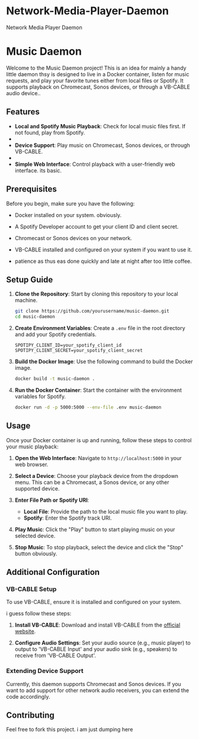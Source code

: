 # Network-Media-Player-Daemon
Network Media Player Daemon

# Music Daemon

Welcome to the Music Daemon project! This is an idea for mainly a handy little daemon thsy is designed to live in a Docker container, listen for music requests, and play your favorite tunes either from local files or Spotify. It supports playback on Chromecast, Sonos devices, or through a VB-CABLE audio device..

## Features

- **Local and Spotify Music Playback**: Check for local music files first. If not found, play from Spotify.
- 
- **Device Support**: Play music on Chromecast, Sonos devices, or through VB-CABLE.
- 
- **Simple Web Interface**: Control playback with a user-friendly web interface. its basic. 

## Prerequisites

Before you begin, make sure you have the following:

- Docker installed on your system. obviously.
- A Spotify Developer account to get your client ID and client secret.
- Chromecast or Sonos devices on your network.
- VB-CABLE installed and configured on your system if you want to use it.

- patience as thus eas done quickly and late at night after too little coffee.

## Setup Guide

1. **Clone the Repository**: Start by cloning this repository to your local machine.

    ```bash
    git clone https://github.com/yourusername/music-daemon.git
    cd music-daemon
    ```

2. **Create Environment Variables**: Create a `.env` file in the root directory and add your Spotify credentials.

    ```
    SPOTIPY_CLIENT_ID=your_spotify_client_id
    SPOTIPY_CLIENT_SECRET=your_spotify_client_secret
    ```

3. **Build the Docker Image**: Use the following command to build the Docker image.

    ```bash
    docker build -t music-daemon .
    ```

4. **Run the Docker Container**: Start the container with the environment variables for Spotify.

    ```bash
    docker run -d -p 5000:5000 --env-file .env music-daemon
    ```

## Usage

Once your Docker container is up and running, follow these steps to control your music playback:

1. **Open the Web Interface**: Navigate to `http://localhost:5000` in your web browser.

2. **Select a Device**: Choose your playback device from the dropdown menu. This can be a Chromecast, a Sonos device, or any other supported device.

3. **Enter File Path or Spotify URI**:
    - **Local File**: Provide the path to the local music file you want to play.
    - **Spotify**: Enter the Spotify track URI.

4. **Play Music**: Click the "Play" button to start playing music on your selected device.

5. **Stop Music**: To stop playback, select the device and click the "Stop" button obviously.

## Additional Configuration

### VB-CABLE Setup

To use VB-CABLE, ensure it is installed and configured on your system. 

i guess follow these steps:

1. **Install VB-CABLE**: Download and install VB-CABLE from the [official website](https://www.vb-audio.com/Cable/).

2. **Configure Audio Settings**: Set your audio source (e.g., music player) to output to 'VB-CABLE Input' and your audio sink (e.g., speakers) to receive from 'VB-CABLE Output'.

### Extending Device Support

Currently, this daemon supports Chromecast and Sonos devices. If you want to add support for other network audio receivers, you can extend the code accordingly.

## Contributing

Feel free to fork this project. i am just dumping here  
